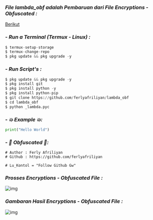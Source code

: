 ### *File lambda_obf adalah Pembaruan dari File Encryptions - Obfuscated :*

<a href="https://github.com/SubGlitch1/OSRipper/blob/ecb2567a12e3125d40d9d13fb2ae00d7ebb1d718/obfuscator.py" target="_blank">Berikut</a>

### - *Run a Terminal (Termux - Linux) :*
```python
$ termux-setup-storage
$ termux-change-repo
$ pkg update && pkg upgrade -y
```

### - *Run Script's :*
```python
$ pkg update && pkg upgrade -y
$ pkg install git
$ pkg install python -y
$ pkg install python-pip
$ git clone https://github.com/ferlyafriliyan/lambda_obf
$ cd lambda_obf
$ python _lambda.pyc
```

### - *💥 Example 💥:*
```python
print("Hello World")
```

### - *👾 Obfuscated 👾:*
```python3
# Author : Ferly Afriliyan
# Github : https://github.com/ferlyafriliyan

# Lu_Kontol = "Follow Github Gw"

```

### *Prosses Encryptions - Obfuscated File :*
![img](https://raw.githubusercontent.com/ferlyafriliyan/lambda_obf/master/assets/Screenshot_20230825_040100_Termux.jpg)

### *Gambaran Hasil Encryptions - Obfuscated File :*
![img](https://raw.githubusercontent.com/ferlyafriliyan/lambda_obf/master/assets/Screenshot_20230825_040115_Termux.jpg)
